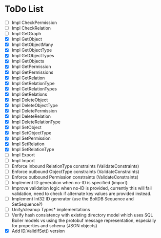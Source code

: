 # ToDo List

- [ ] Impl CheckPermission
- [ ] Impl CheckRelation
- [ ] Impl GetGraph
- [X] Impl GetObject
- [X] Impl GetObjectMany
- [X] Impl GetObjectType
- [X] Impl GetObjectTypes
- [X] Impl GetObjects
- [X] Impl GetPermission
- [X] Impl GetPermissions
- [X] Impl GetRelation
- [X] Impl GetRelationType
- [X] Impl GetRelationTypes
- [X] Impl GetRelations
- [X] Impl DeleteObject
- [X] Impl DeleteObjectType
- [X] Impl DeletePermission
- [X] Impl DeleteRelation
- [X] Impl DeleteRelationType
- [X] Impl SetObject
- [X] Impl SetObjectType
- [X] Impl SetPermission
- [X] Impl SetRelation
- [X] Impl SetRelationType
- [ ] Impl Export
- [ ] Impl Import
- [ ] Enforce inbound RelationType constraints (ValidateConstraints)
- [ ] Enforce outbound ObjectType constraints (ValidateConstraints)
- [ ] Enforce outbound Permission constraints (ValidateConstraints)
- [ ] Implement ID generation when no-ID is specified  (import)
- [ ] Improve validation logic when no-ID is provided, currently this will fail validation, need to check if alternate key values are provided instead.
- [ ] Implement Int32 ID generator (use the BoltDB Sequence and SetSequence?)
- [ ] Unify/cleanup Types* implementations 
- [ ] Verify hash consistency with existing directory model which uses SQL Boiler models vs using the protobuf message representation, especially for properties and schema (JSON objects)
- [X] Add ID.ValidIfSet() version
